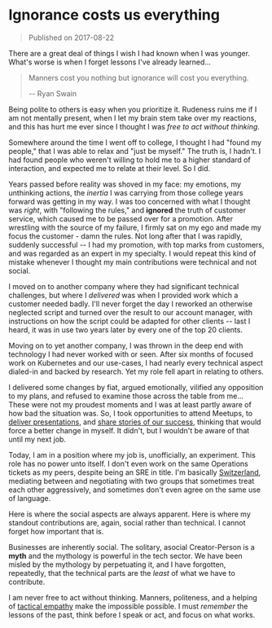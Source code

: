 Ignorance costs us everything
=============================

>Published on 2017-08-22

There are a great deal of things I wish I had known when I was younger. What's
worse is when I forget lessons I've already learned...

> Manners cost you nothing but ignorance will cost you everything.
>
>-- Ryan Swain

Being polite to others is easy when you prioritize it. Rudeness ruins me if I am
not mentally present, when I let my brain stem take over my reactions, and this
has hurt me ever since I thought I was *free to act without thinking*.

Somewhere around the time I went off to college, I thought I had "found my
people," that I was able to relax and "just be myself." The truth is, I hadn't.
I had found people who weren't willing to hold me to a higher standard of
interaction, and expected me to relate at their level. So I did.

Years passed before reality was shoved in my face: my emotions, my unthinking
actions, the *inertia* I was carrying from those college years forward was
getting in my way. I was too concerned with what I thought was *right*, with
"following the rules," and **ignored** the truth of customer service, which
caused me to be passed over for a promotion. After wrestling with the source of
my failure, I firmly sat on my ego and made my focus the customer - damn the
rules. Not long after that I was rapidly, suddenly successful -- I had my
promotion, with top marks from customers, and was regarded as an expert in my
specialty. I would repeat this kind of mistake whenever I thought my main
contributions were technical and not social.

I moved on to another company where they had significant technical challenges,
but where I *delivered* was when I provided work which a customer needed badly.
I'll never forget the day I reworked an otherwise neglected script and turned
over the result to our account manager, with instructions on how the script
could be adapted for other clients -- last I heard, it was in use two years
later by every one of the top 20 clients.

Moving on to yet another company, I was thrown in the deep end with technology I
had never worked with or seen. After six months of focused work on Kubernetes
and our use-cases, I had nearly every technical aspect dialed-in and backed by
research. Yet my role fell apart in relating to others.

I delivered some changes by fiat, argued emotionally, vilified any opposition to
my plans, and refused to examine those across the table from me… These were not
my proudest moments and I was at least partly aware of how bad the situation
was. So, I took opportunities to attend Meetups, to [deliver presentations][1],
and [share stories of our success][2], thinking that would force a better change
in myself. It didn't, but I wouldn't be aware of that until my next job.

Today, I am in a position where my job is, unofficially, an experiment. This
role has no power unto itself. I don't even work on the same Operations tickets
as my peers, despite being an SRE in title. I'm basically [Switzerland][3],
mediating between and negotiating with two groups that sometimes treat each
other aggressively, and sometimes don't even agree on the same use of language.

Here is where the social aspects are always apparent. Here is where my standout
contributions are, again, social rather than technical. I cannot forget how
important that is.

Businesses are inherently social. The solitary, asocial Creator-Person is a
**myth** and the mythology is powerful in the tech sector. We have been misled
by the mythology by perpetuating it, and I have forgotten, repeatedly, that the
technical parts are the *least* of what we have to contribute.

I am never free to act without thinking. Manners, politeness, and a helping of
[tactical empathy][4] make the impossible possible. I must *remember* the
lessons of the past, think before I speak or act, and focus on what works.

[1]:https://youtu.be/JDUV3fjhFEI
[2]:https://youtu.be/w-snFo0pPJE
[3]:https://en.wikipedia.org/wiki/Swiss_neutrality
[4]:http://www.businessinsider.com/former-fbi-hostage-negotiator-chris-voss-how-tactical-empathy-can-help-you-get-what-you-want-2016-5